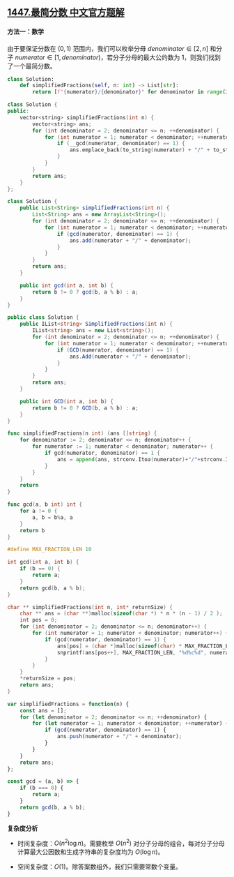 ## [1447.最简分数 中文官方题解](https://leetcode.cn/problems/simplified-fractions/solutions/100000/zui-jian-fen-shu-by-leetcode-solution-98zy)
#### 方法一：数学

由于要保证分数在 $(0,1)$ 范围内，我们可以枚举分母 $\textit{denominator}\in [2,n]$ 和分子 $\textit{numerator}\in [1,\textit{denominator})$，若分子分母的最大公约数为 $1$，则我们找到了一个最简分数。

```Python [sol1-Python3]
class Solution:
    def simplifiedFractions(self, n: int) -> List[str]:
        return [f"{numerator}/{denominator}" for denominator in range(2, n + 1) for numerator in range(1, denominator) if gcd(denominator, numerator) == 1]
```

```C++ [sol1-C++]
class Solution {
public:
    vector<string> simplifiedFractions(int n) {
        vector<string> ans;
        for (int denominator = 2; denominator <= n; ++denominator) {
            for (int numerator = 1; numerator < denominator; ++numerator) {
                if (__gcd(numerator, denominator) == 1) {
                    ans.emplace_back(to_string(numerator) + "/" + to_string(denominator));
                }
            }
        }
        return ans;
    }
};
```

```Java [sol1-Java]
class Solution {
    public List<String> simplifiedFractions(int n) {
        List<String> ans = new ArrayList<String>();
        for (int denominator = 2; denominator <= n; ++denominator) {
            for (int numerator = 1; numerator < denominator; ++numerator) {
                if (gcd(numerator, denominator) == 1) {
                    ans.add(numerator + "/" + denominator);
                }
            }
        }
        return ans;
    }

    public int gcd(int a, int b) {
        return b != 0 ? gcd(b, a % b) : a;
    }
}
```

```C# [sol1-C#]
public class Solution {
    public IList<string> SimplifiedFractions(int n) {
        IList<string> ans = new List<string>();
        for (int denominator = 2; denominator <= n; ++denominator) {
            for (int numerator = 1; numerator < denominator; ++numerator) {
                if (GCD(numerator, denominator) == 1) {
                    ans.Add(numerator + "/" + denominator);
                }
            }
        }
        return ans;
    }

    public int GCD(int a, int b) {
        return b != 0 ? GCD(b, a % b) : a;
    }
}
```

```go [sol1-Golang]
func simplifiedFractions(n int) (ans []string) {
    for denominator := 2; denominator <= n; denominator++ {
        for numerator := 1; numerator < denominator; numerator++ {
            if gcd(numerator, denominator) == 1 {
                ans = append(ans, strconv.Itoa(numerator)+"/"+strconv.Itoa(denominator))
            }
        }
    }
    return
}

func gcd(a, b int) int {
    for a != 0 {
        a, b = b%a, a
    }
    return b
}
```

```C [sol1-C]
#define MAX_FRACTION_LEN 10

int gcd(int a, int b) {
    if (b == 0) {
        return a;
    }
    return gcd(b, a % b);
}

char ** simplifiedFractions(int n, int* returnSize) {
    char ** ans = (char **)malloc(sizeof(char *) * n * (n - 1) / 2 );
    int pos = 0;
    for (int denominator = 2; denominator <= n; denominator++) {
        for (int numerator = 1; numerator < denominator; numerator++) {
            if (gcd(numerator, denominator) == 1) {
                ans[pos] = (char *)malloc(sizeof(char) * MAX_FRACTION_LEN);
                snprintf(ans[pos++], MAX_FRACTION_LEN, "%d%c%d", numerator, '/', denominator);
            }
        }
    }
    *returnSize = pos;
    return ans;
}
```

```JavaScript [sol1-JavaScript]
var simplifiedFractions = function(n) {
    const ans = [];
    for (let denominator = 2; denominator <= n; ++denominator) {
        for (let numerator = 1; numerator < denominator; ++numerator) {
            if (gcd(numerator, denominator) == 1) {
                ans.push(numerator + "/" + denominator);
            }
        }
    }
    return ans;
};

const gcd = (a, b) => {
    if (b === 0) {
        return a;
    }
    return gcd(b, a % b);
}
```

**复杂度分析**

- 时间复杂度：$O(n^2\log n)$。需要枚举 $O(n^2)$ 对分子分母的组合，每对分子分母计算最大公因数和生成字符串的复杂度均为 $O(\log n)$。

- 空间复杂度：$O(1)$。除答案数组外，我们只需要常数个变量。
